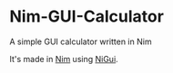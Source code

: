 # Nim-GUI-Calculator
A simple GUI calculator written in Nim

It's made in [Nim](https://nim-lang.org/) using [NiGui](https://github.com/simonkrauter/NiGui).
